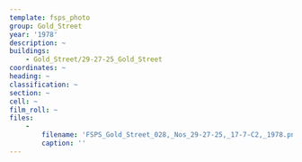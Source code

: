 ```yaml
---
template: fsps_photo
group: Gold_Street
year: '1978'
description: ~
buildings:
    - Gold_Street/29-27-25_Gold_Street
coordinates: ~
heading: ~
classification: ~
section: ~
cell: ~
film_roll: ~
files:
    -
        filename: 'FSPS_Gold_Street_028,_Nos_29-27-25,_17-7-C2,_1978.png'
        caption: ''
---
```

